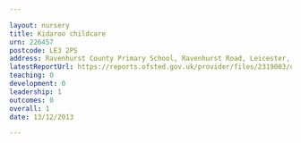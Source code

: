 ```yaml
---

layout: nursery
title: Kidaroo childcare
urn: 226457
postcode: LE3 2PS
address: Ravenhurst County Primary School, Ravenhurst Road, Leicester, Leicestershire, LE3 2PS
latestReportUrl: https://reports.ofsted.gov.uk/provider/files/2319003/urn/226457.pdf
teaching: 0
development: 0
leadership: 1
outcomes: 0
overall: 1
date: 13/12/2013

---
```


